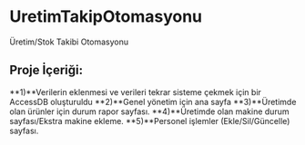 # UretimTakipOtomasyonu
 Üretim/Stok Takibi Otomasyonu
 
 ## Proje İçeriği:
  **1)**Verilerin eklenmesi ve verileri tekrar sisteme çekmek için bir AccessDB oluşturuldu
  **2)**Genel yönetim için ana sayfa
  **3)**Üretimde olan ürünler için durum rapor sayfası. 
  **4)**Üretimde olan makine durum sayfası/Ekstra makine ekleme.
  **5)**Personel işlemler (Ekle/Sil/Güncelle) sayfası.



